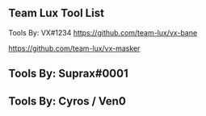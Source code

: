 Team Lux Tool List
----------------------
Tools By: VX#1234
https://github.com/team-lux/vx-bane

https://github.com/team-lux/vx-masker

Tools By: Suprax#0001
------------------
Tools By: Cyros / Ven0
------------------
